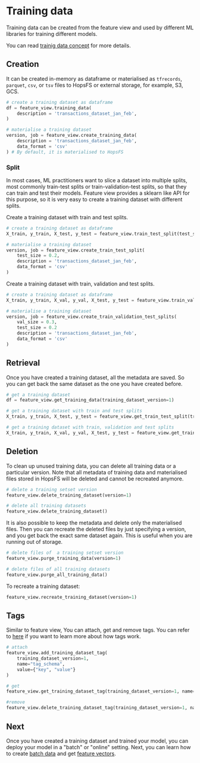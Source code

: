 # Training data

Training data can be created from the feature view and used by different ML libraries for training different models.

You can read [trainig data concept](../../../concepts/fs/feature_view/training_data.md) for more details.

## Creation
It can be created in-memory as dataframe or materialised as `tfrecords`, `parquet`, `csv`, or `tsv` files to HopsFS or external storage, for example, S3, GCS.

```python
# create a training dataset as dataframe
df = feature_view.training_data(
    description = 'transactions_dataset_jan_feb',
)

# materialise a training dataset
version, job = feature_view.create_training_data(
    description = 'transactions_dataset_jan_feb',
    data_format = 'csv'
) # By default, it is materialised to HopsFS
```

### Split
In most cases, ML practitioners want to slice a dataset into multiple splits, most commonly train-test splits or train-validation-test splits, so that they can train and test their models. Feature view provides a sklearn like API for this purpose, so it is very easy to create a training dataset with different splits.

Create a training dataset with train and test splits.
```python
# create a training dataset as dataframe
X_train, y_train, X_test, y_test = feature_view.train_test_split(test_size=0.2)

# materialise a training dataset
version, job = feature_view.create_train_test_split(
    test_size = 0.2,
    description = 'transactions_dataset_jan_feb',
    data_format = 'csv'
)
```

Create a training dataset with train, validation and test splits.
```python
# create a training dataset as dataframe
X_train, y_train, X_val, y_val, X_test, y_test = feature_view.train_validation_test_splits(val_size=0.3, test_size=0.2)

# materialise a training dataset
version, job = feature_view.create_train_validation_test_splits(
    val_size = 0.3, 
    test_size = 0.2
    description = 'transactions_dataset_jan_feb',
    data_format = 'csv'
)
```

## Retrieval
Once you have created a training dataset, all the metadata are saved. So you can get back the same dataset as the one you have created before. 
```python
# get a training dataset
df = feature_view.get_training_data(training_dataset_version=1)

# get a training dataset with train and test splits
X_train, y_train, X_test, y_test = feature_view.get_train_test_split(training_dataset_version=1)

# get a training dataset with train, validation and test splits
X_train, y_train, X_val, y_val, X_test, y_test = feature_view.get_train_validation_test_splits(training_dataset_version=1)
```

## Deletion
To clean up unused training data, you can delete all training data or a particular version. Note that all metadata of training data and materialised files stored in HopsFS will be deleted and cannot be recreated anymore.
```python
# delete a training setset version
feature_view.delete_training_dataset(version=1)

# delete all training datasets
feature_view.delete_training_dataset()
```
It is also possible to keep the metadata and delete only the materialised files. Then you can recreate the deleted files by just specifying a version, and you get back the exact same dataset again. This is useful when you are running out of storage.
```python
# delete files of  a training setset version
feature_view.purge_training_data(version=1)

# delete files of all training datasets
feature_view.purge_all_training_data()
```
To recreate a training dataset:
```python
feature_view.recreate_training_dataset(version=1)
```

## Tags
Similar to feature view, You can attach, get and remove tags. You can refer to [here]() if you want to learn more about how tags work.
```python
# attach
feature_view.add_training_dataset_tag(
    training_dataset_version=1, 
    name="tag_schema", 
    value={"key", "value"}
)

# get
feature_view.get_training_dataset_tag(training_dataset_version=1, name="tag_schema")

#remove
feature_view.delete_training_dataset_tag(training_dataset_version=1, name="tag_schema")
```

## Next
Once you have created a training dataset and trained your model, you can deploy your model in a "batch"  or "online" setting. Next, you can learn how to create [batch data](./batch-data.md) and get [feature vectors](./feature-vectors.md).